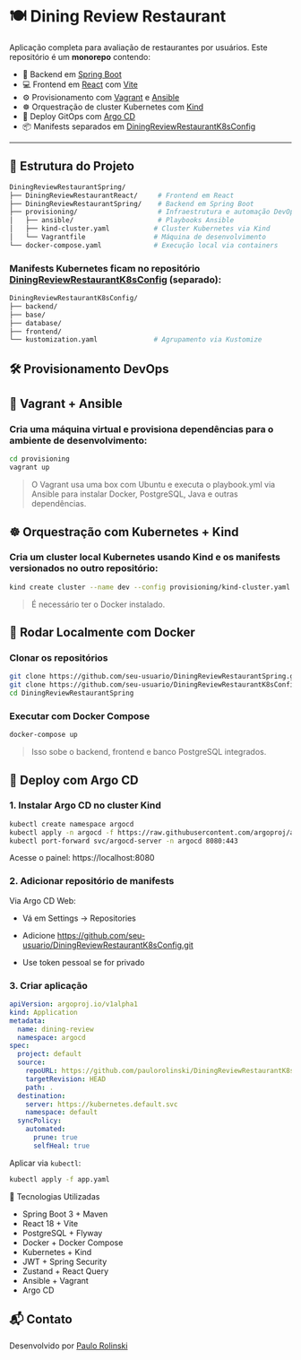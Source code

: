 # 🍽️ Dining Review Restaurant

Aplicação completa para avaliação de restaurantes por usuários. Este repositório é um **monorepo** contendo:

- 🎯 Backend em [Spring Boot](https://spring.io/projects/spring-boot)
- 💻 Frontend em [React](https://react.dev/) com [Vite](https://vitejs.dev/)
- ⚙️ Provisionamento com [Vagrant](https://www.vagrantup.com/) e [Ansible](https://docs.ansible.com/)
- ☸️ Orquestração de cluster Kubernetes com [Kind](https://kind.sigs.k8s.io/)
- 🚀 Deploy GitOps com [Argo CD](https://argo-cd.readthedocs.io/)
- 📦 Manifests separados em [DiningReviewRestaurantK8sConfig](https://github.com/paulorolinski/DiningReviewRestaurantK8sConfig)

---

## 📁 Estrutura do Projeto

```bash
DiningReviewRestaurantSpring/
├── DiningReviewRestaurantReact/     # Frontend em React
├── DiningReviewRestaurantSpring/    # Backend em Spring Boot
├── provisioning/                    # Infraestrutura e automação DevOps
│   ├── ansible/                     # Playbooks Ansible
│   ├── kind-cluster.yaml           # Cluster Kubernetes via Kind
│   └── Vagrantfile                 # Máquina de desenvolvimento
└── docker-compose.yaml             # Execução local via containers
```

### Manifests Kubernetes ficam no repositório [DiningReviewRestaurantK8sConfig](https://github.com/seu-usuario/DiningReviewRestaurantK8sConfig) (separado):
```bash
DiningReviewRestaurantK8sConfig/
├── backend/
├── base/
├── database/
├── frontend/
└── kustomization.yaml              # Agrupamento via Kustomize
```

## 🛠️ Provisionamento DevOps
## 🔧 Vagrant + Ansible
### Cria uma máquina virtual e provisiona dependências para o ambiente de desenvolvimento:

```bash
cd provisioning
vagrant up
```

>O Vagrant usa uma box com Ubuntu e executa o playbook.yml via Ansible para instalar Docker, PostgreSQL, Java e outras dependências.

## ☸️ Orquestração com Kubernetes + Kind
### Cria um cluster local Kubernetes usando Kind e os manifests versionados no outro repositório:

```bash
kind create cluster --name dev --config provisioning/kind-cluster.yaml
```

>É necessário ter o Docker instalado.

## 🐳 Rodar Localmente com Docker
### Clonar os repositórios

```bash
git clone https://github.com/seu-usuario/DiningReviewRestaurantSpring.git
git clone https://github.com/seu-usuario/DiningReviewRestaurantK8sConfig.git
cd DiningReviewRestaurantSpring
```

### Executar com Docker Compose
```bash
docker-compose up
```

>Isso sobe o backend, frontend e banco PostgreSQL integrados.

## 🚀 Deploy com Argo CD
### 1. Instalar Argo CD no cluster Kind

```bash
kubectl create namespace argocd
kubectl apply -n argocd -f https://raw.githubusercontent.com/argoproj/argo-cd/stable/manifests/install.yaml
kubectl port-forward svc/argocd-server -n argocd 8080:443
```


Acesse o painel: https://localhost:8080

### 2. Adicionar repositório de manifests
Via Argo CD Web:

- Vá em Settings → Repositories

- Adicione https://github.com/seu-usuario/DiningReviewRestaurantK8sConfig.git

- Use token pessoal se for privado

### 3. Criar aplicação
```yaml
apiVersion: argoproj.io/v1alpha1
kind: Application
metadata:
  name: dining-review
  namespace: argocd
spec:
  project: default
  source:
    repoURL: https://github.com/paulorolinski/DiningReviewRestaurantK8sConfig.git
    targetRevision: HEAD
    path: .
  destination:
    server: https://kubernetes.default.svc
    namespace: default
  syncPolicy:
    automated:
      prune: true
      selfHeal: true
```

Aplicar via ```kubectl```:
```bash
kubectl apply -f app.yaml
```

📌 Tecnologias Utilizadas
- Spring Boot 3 + Maven
- React 18 + Vite
- PostgreSQL + Flyway 
- Docker + Docker Compose
- Kubernetes + Kind
- JWT + Spring Security
- Zustand + React Query
- Ansible + Vagrant
- Argo CD

## 📬 Contato
Desenvolvido por [Paulo Rolinski](https://www.linkedin.com/in/paulo-rolinski/)
